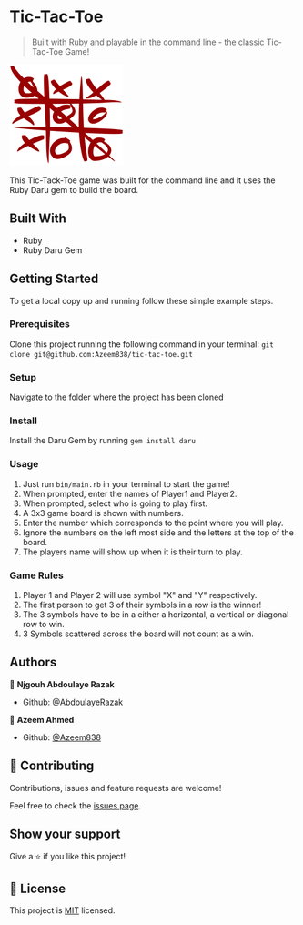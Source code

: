 # Tic-Tac-Toe

> Built with Ruby and playable in the command line - the classic Tic-Tac-Toe Game!

![screenshot](./200px-Tic_tac_toe.svg.png)

This Tic-Tack-Toe game was built for the command line and it uses the Ruby Daru gem to build the board.

## Built With

- Ruby
- Ruby Daru Gem

## Getting Started

To get a local copy up and running follow these simple example steps.

### Prerequisites

Clone this project running the following command in your terminal: `git clone git@github.com:Azeem838/tic-tac-toe.git`

### Setup

Navigate to the folder where the project has been cloned

### Install

Install the Daru Gem by running `gem install daru`

### Usage

1. Just run `bin/main.rb` in your terminal to start the game!
2. When prompted, enter the names of Player1 and Player2.
3. When prompted, select who is going to play first.
4. A 3x3 game board is shown with numbers.
5. Enter the number which corresponds to the point where you will play.
6. Ignore the numbers on the left most side and the letters at the top of the board.
7. The players name will show up when it is their turn to play.

### Game Rules

1. Player 1 and Player 2 will use symbol "X" and "Y" respectively.
2. The first person to get 3 of their symbols in a row is the winner!
3. The 3 symbols have to be in a either a horizontal, a vertical or diagonal row to win.
4. 3 Symbols scattered across the board will not count as a win.

## Authors

👤 **Njgouh Abdoulaye Razak**

- Github: [@AbdoulayeRazak](https://github.com/Abdoulaye-Thespy)

👤 **Azeem Ahmed**

- Github: [@Azeem838](https://github.com/Azeem838)

## 🤝 Contributing

Contributions, issues and feature requests are welcome!

Feel free to check the [issues page](https://github.com/Azeem838/tic-tac-toe/issues).

## Show your support

Give a ⭐️ if you like this project!

## 📝 License

This project is [MIT](lic.url) licensed.
